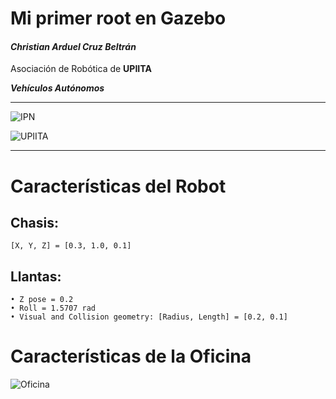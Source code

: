 # Mi primer root en __Gazebo__
#### *Christian Arduel Cruz Beltrán*
Asociación de Robótica de __UPIITA__

__*Vehículos Autónomos*__

---
![IPN](https://www.encb.ipn.mx/assets/files/encb/img/escudos/logo-ipn.png)

![UPIITA](https://www.upiita.ipn.mx/images/upiita-logo.png)

---

# Características del Robot
## Chasis:
    [X, Y, Z] = [0.3, 1.0, 0.1]
## Llantas:
    • Z pose = 0.2
    • Roll = 1.5707 rad
    • Visual and Collision geometry: [Radius, Length] = [0.2, 0.1]

# Características de la Oficina

![Oficina](https://scontent.fmex1-1.fna.fbcdn.net/v/t1.6435-9/161668838_4547592988588263_255003718552436943_n.jpg?_nc_cat=103&ccb=1-3&_nc_sid=825194&_nc_eui2=AeExrnAAd1rX02f8G3fSQUXPZSG_1uupf6plIb_W66l_qoq57FCPCQ7f2slNjmIhA7y04mFK9n_g7KcqS-cJgzIq&_nc_ohc=kksYUwgJYXIAX-Fc1EN&_nc_ht=scontent.fmex1-1.fna&oh=f97bbb2e281cb2f0a1b3afb1fa235825&oe=60A878A0)